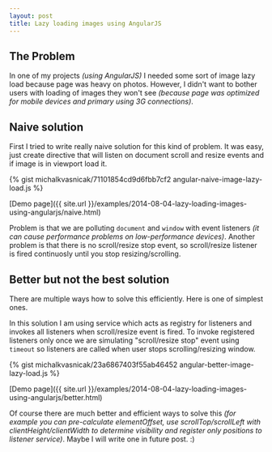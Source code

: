 ```yaml
---
layout: post
title: Lazy loading images using AngularJS
---
```


## The Problem


In one of my projects *(using AngularJS)* I needed some sort of image lazy load because page was heavy on photos.
However, I didn't want to bother users with loading of images they won't see *(because page was optimized for mobile
devices and primary using 3G connections)*.


## Naive solution

First I tried to write really naive solution for this kind of problem. It was easy,
just create directive that will listen on document scroll and resize events and if image is in viewport load it.


{% gist michalkvasnicak/71101854cd9d6fbb7cf2 angular-naive-image-lazy-load.js %}

[Demo page]({{ site.url }}/examples/2014-08-04-lazy-loading-images-using-angularjs/naive.html)

Problem is that we are polluting `document` and `window` with event listeners *(it can cause
performance problems on low-performance devices)*. Another problem is that there is no scroll/resize stop event,
so scroll/resize listener is fired continuosly until you stop resizing/scrolling.


## Better but not the best solution

There are multiple ways how to solve this efficiently. Here is one of simplest ones.

In this solution I am using service which acts as registry for listeners and invokes all listeners when scroll/resize
 event is fired. To invoke registered listeners only once we are simulating "scroll/resize stop" event using
 `timeout` so listeners are called when user stops
scrolling/resizing window.


{% gist michalkvasnicak/23a6867403f55ab46452 angular-better-image-lazy-load.js %}

[Demo page]({{ site.url }}/examples/2014-08-04-lazy-loading-images-using-angularjs/better.html)

Of course there are much better and efficient ways to solve this *(for example you can pre-calculate elementOffset, use
scrollTop/scrollLeft with clientHeight/clientWidth to determine visibility and register only positions to listener
service)*. Maybe I will write one in future post. :)